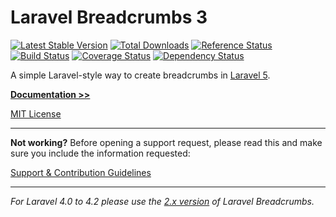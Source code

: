 # Laravel Breadcrumbs 3
[![Latest Stable Version](https://poser.pugx.org/davejamesmiller/laravel-breadcrumbs/v/stable.png)](https://packagist.org/packages/davejamesmiller/laravel-breadcrumbs)
[![Total Downloads](https://img.shields.io/packagist/dt/davejamesmiller/laravel-breadcrumbs.svg?style=flat)](https://packagist.org/packages/davejamesmiller/laravel-breadcrumbs)
[![Reference Status](https://www.versioneye.com/php/davejamesmiller:laravel-breadcrumbs/reference_badge.svg?style=flat)](https://www.versioneye.com/php/davejamesmiller:laravel-breadcrumbs/references)<br>
[![Build Status](https://img.shields.io/travis/davejamesmiller/laravel-breadcrumbs/master.svg?style=flat)](https://travis-ci.org/davejamesmiller/laravel-breadcrumbs)
[![Coverage Status](https://img.shields.io/coveralls/davejamesmiller/laravel-breadcrumbs.png)](https://coveralls.io/r/davejamesmiller/laravel-breadcrumbs)
[![Dependency Status](https://www.versioneye.com/php/davejamesmiller:laravel-breadcrumbs/badge.svg)](https://www.versioneye.com/php/davejamesmiller:laravel-breadcrumbs)

A simple Laravel-style way to create breadcrumbs in [Laravel 5](http://laravel.com/).

**[Documentation >>](http://laravel-breadcrumbs.davejamesmiller.com/)**

[MIT License](docs/license.rst)

--------------------------------------------------------------------------------

**Not working?** Before opening a support request, please read this and make sure you include the information requested:

[Support & Contribution Guidelines](CONTRIBUTING.rst)

--------------------------------------------------------------------------------

*For Laravel 4.0 to 4.2 please use the [2.x version](https://github.com/davejamesmiller/laravel-breadcrumbs/tree/2.x) of Laravel Breadcrumbs.*
